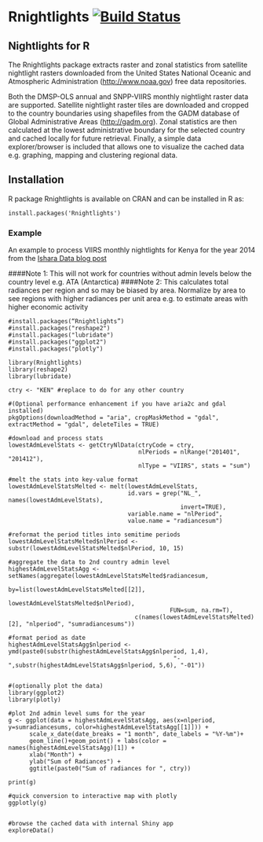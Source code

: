 # Rnightlights [![Build Status](https://travis-ci.org/chrisvwn/Rnightlights.svg?branch=master)](https://travis-ci.org/chrisvwn/Rnightlights)

## Nightlights for R

The Rnightlights package extracts raster and zonal statistics from satellite nightlight rasters downloaded from the United States National Oceanic and Atmospheric Administration (<http://www.noaa.gov>) free data repositories. 

Both the DMSP-OLS annual and SNPP-VIIRS monthly nightlight raster data are supported. Satellite nightlight raster tiles are downloaded and cropped to the country boundaries using shapefiles from the GADM database of Global Administrative Areas (<http://gadm.org>). Zonal statistics are then calculated at the lowest administrative boundary for the selected country and cached locally for future retrieval. Finally, a simple data explorer/browser is included that allows one to visualize the cached data e.g. graphing, mapping and clustering regional data.

## Installation

R package Rnightlights is available on CRAN and can be installed in R as:

```
install.packages('Rnightlights')
```

### Example

An example to process VIIRS monthly nightlights for Kenya for the year 2014 from the
[Ishara Data blog post](http://isharadata.blogspot.co.ke/2017/09/rnightlights-satellite-nightlight-data.html)

####Note 1: This will not work for countries without admin levels below the country level e.g. ATA (Antarctica)
####Note 2: This calculates total radiances per region and so may be biased by area. Normalize by area to see regions with higher radiances per unit area e.g. to estimate areas with higher economic activity

```
#install.packages(“Rnightlights”)
#install.packages("reshape2")
#install.packages("lubridate")
#install.packages("ggplot2")
#install.packages("plotly")

library(Rnightlights)
library(reshape2)
library(lubridate)

ctry <- "KEN" #replace to do for any other country

#(Optional performance enhancement if you have aria2c and gdal installed)
pkgOptions(downloadMethod = "aria", cropMaskMethod = "gdal", extractMethod = "gdal", deleteTiles = TRUE) 

#download and process stats
lowestAdmLevelStats <- getCtryNlData(ctryCode = ctry, 
                                     nlPeriods = nlRange("201401", "201412"), 
                                     nlType = "VIIRS", stats = "sum")
                                     
#melt the stats into key-value format
lowestAdmLevelStatsMelted <- melt(lowestAdmLevelStats, 
                                  id.vars = grep("NL_", names(lowestAdmLevelStats), 
                                                 invert=TRUE), 
                                  variable.name = "nlPeriod", 
                                  value.name = "radiancesum")

#reformat the period titles into semitime periods
lowestAdmLevelStatsMelted$nlPeriod <- substr(lowestAdmLevelStatsMelted$nlPeriod, 10, 15)

#aggregate the data to 2nd country admin level
highestAdmLevelStatsAgg <- setNames(aggregate(lowestAdmLevelStatsMelted$radiancesum, 
                                              by=list(lowestAdmLevelStatsMelted[[2]], 
                                                      lowestAdmLevelStatsMelted$nlPeriod), 
                                              FUN=sum, na.rm=T), 
                                    c(names(lowestAdmLevelStatsMelted)[2], "nlperiod", "sumradiancesums"))

#format period as date
highestAdmLevelStatsAgg$nlperiod <- ymd(paste0(substr(highestAdmLevelStatsAgg$nlperiod, 1,4), 
                                               "-",substr(highestAdmLevelStatsAgg$nlperiod, 5,6), "-01"))


#(optionally plot the data)
library(ggplot2)
library(plotly)

#plot 2nd admin level sums for the year
g <- ggplot(data = highestAdmLevelStatsAgg, aes(x=nlperiod, y=sumradiancesums, color=highestAdmLevelStatsAgg[[1]])) + 
      scale_x_date(date_breaks = "1 month", date_labels = "%Y-%m")+
      geom_line()+geom_point() + labs(color = names(highestAdmLevelStatsAgg)[1]) + 
      xlab("Month") + 
      ylab("Sum of Radiances") +
      ggtitle(paste0("Sum of radiances for ", ctry))

print(g)

#quick conversion to interactive map with plotly
ggplotly(g)


#browse the cached data with internal Shiny app
exploreData()

```